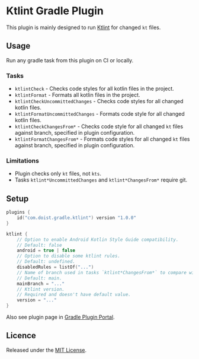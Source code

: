 # Ktlint Gradle Plugin

This plugin is mainly designed to run [Ktlint](https://github.com/pinterest/ktlint) for changed `kt` files.

## Usage

Run any gradle task from this plugin on CI or locally.

### Tasks

- `ktlintCheck` - Checks code styles for all kotlin files in the project.
- `ktlintFormat` - Formats all kotlin files in the project.
- `ktlintCheckUncommittedChanges` - Checks code styles for all changed kotlin files.
- `ktlintFormatUncommittedChanges` - Formats code style for all changed kotlin files.
- `ktlintCheckChangesFrom*` - Checks code style for all changed `kt` files against branch, specified in plugin configuration.
- `ktlintFormatChangesFrom*` - Formats code styles for all changed `kt` files against branch, specified in plugin configuration.

### Limitations
  
- Plugin checks only `kt` files, not `kts`.
- Tasks `ktlint*UncommittedChanges` and `ktlint*ChangesFrom*` require git.

## Setup

```kotlin
plugins {
    id("com.doist.gradle.ktlint") version "1.0.0"
}

ktlint {
    // Option to enable Android Kotlin Style Guide compatibility. 
    // Default: false 
    android = true | false
    // Option to disable some ktlint rules.
    // Default: undefined.
    disabledRules = listOf("...")
    // Name of branch used in tasks `ktlint*ChangesFrom*` to compare with current branch. Should be specified without `origin`, though plugin will use remote branch.
    // Default: main.
    mainBranch = "..."
    // Ktlint version.
    // Required and doesn't have default value.
    version = "..."
}
```

Also see plugin page in [Gradle Plugin Portal](https://plugins.gradle.org/plugin/com.doist.gradle.ktlint).

## Licence

Released under the [MIT License](https://opensource.org/licenses/MIT).
